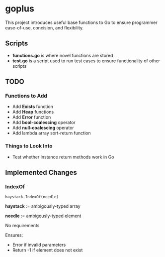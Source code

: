 # goplus
 This project introduces useful base functions to Go to ensure programmer ease-of-use, concision, and flexibility.

 <h2>Scripts</h2>

 * **functions.go** is where novel functions are stored
 * **test.go** is a script used to run test cases to ensure functionality of other scripts

<h2>TODO</h2>

<h3>Functions to Add</h3>

* Add **Exists** function
* Add **Heap** functions
* Add **Error** function
* Add **bool-coalescing** operator
* Add **null-coalescing** operator
* Add lambda array sort-return function

<h3>Things to Look Into</h3>

* Test whether instance return methods work in Go

<h2>Implemented Changes</h2>

<h3>IndexOf</h3>

`haystack.IndexOf(needle)`

**haystack** := ambigously-typed array

**needle** := ambigously-typed element

No requirements

Ensures:
* Error if invalid parameters
* Return -1 if element does not exist
